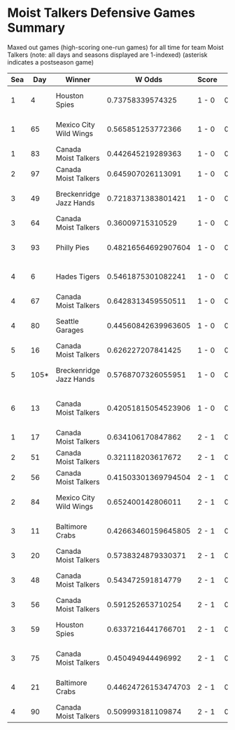 # Moist Talkers Defensive Games Summary



Maxed out games (high-scoring one-run games) for all time for team Moist Talkers (note: all days and seasons displayed are 1-indexed) (asterisk indicates a postseason game)


| Sea | Day | Winner | W Odds | Score | L Odds | Loser | 
| ------ |------ |------ |------ |------ |------ |------ |
| 1 | 4 | Houston Spies | 0.73758339574325 | 1 - 0 | 0.262416604256749 | Canada Moist Talkers | 
| 1 | 65 | Mexico City Wild Wings | 0.565851253772366 | 1 - 0 | 0.43414874622763305 | Canada Moist Talkers | 
| 1 | 83 | Canada Moist Talkers | 0.442645219289363 | 1 - 0 | 0.557354780710636 | Houston Spies | 
| 2 | 97 | Canada Moist Talkers | 0.645907026113091 | 1 - 0 | 0.354092973886908 | Houston Spies | 
| 3 | 49 | Breckenridge Jazz Hands | 0.7218371383801421 | 1 - 0 | 0.27816286161985704 | Canada Moist Talkers | 
| 3 | 64 | Canada Moist Talkers | 0.36009715310529 | 1 - 0 | 0.639902846894709 | Seattle Garages | 
| 3 | 93 | Philly Pies | 0.48216564692907604 | 1 - 0 | 0.5178343530709241 | Canada Moist Talkers | 
| 4 | 6 | Hades Tigers | 0.5461875301082241 | 1 - 0 | 0.45381246989177504 | Canada Moist Talkers | 
| 4 | 67 | Canada Moist Talkers | 0.6428313459550511 | 1 - 0 | 0.357168654044949 | Houston Spies | 
| 4 | 80 | Seattle Garages | 0.44560842639963605 | 1 - 0 | 0.5543915736003631 | Canada Moist Talkers | 
| 5 | 16 | Canada Moist Talkers | 0.626227207841425 | 1 - 0 | 0.373772792158574 | Philly Pies | 
| 5 | 105* | Breckenridge Jazz Hands | 0.5768707326055951 | 1 - 0 | 0.42312926739440404 | Canada Moist Talkers | 
| 6 | 13 | Canada Moist Talkers | 0.42051815054523906 | 1 - 0 | 0.57948184945476 | Kansas City Breath Mints | 
| 1 | 17 | Canada Moist Talkers | 0.634106170847862 | 2 - 1 | 0.36589382915213703 | Baltimore Crabs | 
| 2 | 51 | Canada Moist Talkers | 0.321118203617672 | 2 - 1 | 0.678881796382327 | Hades Tigers | 
| 2 | 56 | Canada Moist Talkers | 0.41503301369794504 | 2 - 1 | 0.584966986302054 | Hellmouth Sunbeams | 
| 2 | 84 | Mexico City Wild Wings | 0.652400142806011 | 2 - 1 | 0.347599857193988 | Canada Moist Talkers | 
| 3 | 11 | Baltimore Crabs | 0.42663460159645805 | 2 - 1 | 0.5733653984035411 | Canada Moist Talkers | 
| 3 | 20 | Canada Moist Talkers | 0.5738324879330371 | 2 - 1 | 0.426167512066962 | Philly Pies | 
| 3 | 48 | Canada Moist Talkers | 0.543472591814779 | 2 - 1 | 0.45652740818522003 | Mexico City Wild Wings | 
| 3 | 56 | Canada Moist Talkers | 0.591252653710254 | 2 - 1 | 0.408747346289745 | Baltimore Crabs | 
| 3 | 59 | Houston Spies | 0.6337216441766701 | 2 - 1 | 0.366278355823329 | Canada Moist Talkers | 
| 3 | 75 | Canada Moist Talkers | 0.450494944496992 | 2 - 1 | 0.549505055503007 | Mexico City Wild Wings | 
| 4 | 21 | Baltimore Crabs | 0.44624726153474703 | 2 - 1 | 0.5537527384652521 | Canada Moist Talkers | 
| 4 | 90 | Canada Moist Talkers | 0.509993181109874 | 2 - 1 | 0.49000681889012504 | Seattle Garages | 


